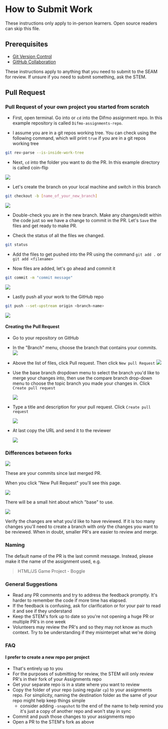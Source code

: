 # How to Submit Work

These instructions only apply to in-person learners. Open source readers can skip this file.

## Prerequisites

- [Git Version Control](/git/git-version-control.md)
- [GitHub Collaboration](/git/github-collaboration.md)

These instructions apply to anything that you need to submit to the SEAM for review. If unsure if you need to submit something, ask the STEM.

## Pull Request

### Pull Request of your own project you started from scratch

- First, open terminal. Go into or `cd` into the Difmo assignment repo. In this example repository is called `Difmo-assignments-repo`.

- I assume you are in a git repos working tree. You can check using the following command, which will print `true` if you are in a git repos working tree

```bash
git rev-parse --is-inside-work-tree
```

- Next, `cd` into the folder you want to do the PR. In this example directory is called coin-flip

![](pr-screenshot/pr1.png)

- Let's create the branch on your local machine and switch in this branch

```bash
git checkout -b [name_of_your_new_branch]
```

![](pr-screenshot/pr2-branch.png)

- Double-check you are in the new branch. Make any changes/edit within the code just so we have a change to commit in the PR. Let's `Save` the files and get ready to make PR.

- Check the status of all the files we changed.

```bash
git status
```

- Add the files to get pushed into the PR using the command `git add .` or `git add <filename>`

- Now files are added, let's go ahead and commit it

```bash
git commit -m "commit message"
```

![](pr-screenshot/pr3-commit.png)

- Lastly push all your work to the GitHub repo

```bash
git push --set-upstream origin <branch-name>
```

![](pr-screenshot/pr4-push.png)

#### Creating the Pull Request

- Go to your repository on GitHub
- In the "Branch" menu, choose the branch that contains your commits.
  ![](pr-screenshot/pr5.png)
- Above the list of files, click Pull request. Then click `New pull Request`
  ![](pr-screenshot/pr6.png)

- Use the base branch dropdown menu to select the branch you'd like to merge your changes into, then use the compare branch drop-down menu to choose the topic branch you made your changes in. Click `Create pull request`

  ![](pr-screenshot/pr7.png)

- Type a title and description for your pull request. Click `Create pull request`

  ![](pr-screenshot/pr8.png)

- At last copy the URL and send it to the reviewer

  ![](pr-screenshot/pr-url.png)

### Differences between forks

![](pr-screenshot/pr-example-1.png)

These are your commits since last merged PR.

When you click "New Pull Request" you'll see this page.

![](pr-screenshot/pr-example-2.png)

There will be a small hint about which "base" to use.

![](pr-screenshot/pr-example-3.png)

Verify the changes are what you'd like to have reviewed. If it is too many changes you'll need to create a branch with _only_ the changes you want to be reviewed. When in doubt, smaller PR's are easier to review and merge.

### Naming

The default name of the PR is the last commit message. Instead, please make it the name of the assignment used, e.g.

> HTML/JS Game Project - Boggle

### General Suggestions

- Read any PR comments and try to address the feedback promptly. It's harder to remember the code if more time has elapsed.
- If the feedback is confusing, ask for clarification or for your pair to read it and see if they understand
- Keep the STEM's fork up to date so you're not opening a huge PR or multiple PR's in one week
- Volunteers may review the PR's and so they may not know as much context. Try to be understanding if they misinterpet what we're doing

### FAQ

#### I prefer to create a new repo per project

- That's entirely up to you
- For the purposes of submitting for review, the STEM will only review PR's in their fork of your Assignments repo
- Get your separate repo is in a state where you want to review
- Copy the folder of your repo (using regular `cp`) to your assignments repo. For simplicity, naming the destination folder as the same of your repo might help keep things simple
  - consider adding `-snapshot` to the end of the name to help remind you it's just a copy of another repo and won't stay in sync
- Commit and push those changes to your assignments repo
- Open a PR to the STEM's fork as above
